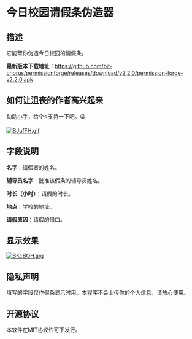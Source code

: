 # 今日校园请假条伪造器

## 描述

它能帮你伪造今日校园的请假条。 

**最新版本下载地址**：https://github.com/bit-chorus/permissionforge/releases/download/v2.2.0/permission-forge-v2.2.0.apk

## 如何让沮丧的作者高兴起来

动动小手，给个⭐支持一下吧。😀

[![BJufFH.gif](https://s1.ax1x.com/2020/10/29/BJufFH.gif)](https://imgchr.com/i/BJufFH)

## 字段说明

**名字**：请假者的姓名。

**辅导员名字**：批准该假条的辅导员姓名。

**时长（小时）**：请假的时长。

**地点**：学校的地址。

**请假原因**：请假的借口。

## 显示效果

[![BKcBOH.jpg](https://s1.ax1x.com/2020/10/26/BKcBOH.jpg)](https://imgchr.com/i/BKcBOH)

## 隐私声明

填写的字段仅作假条显示时用。本程序不会上传你的个人信息，请放心使用。

## 开源协议

本软件在MIT协议许可下发行。

